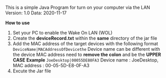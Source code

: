 This is a simple Java Program for turn on your computer via the LAN
Version: 1.0
Data: 2020-11-17

**How to use**
 1. Set your PC to enable the Wake On LAN (WOL)
 2. Create the  **deviceRecord.txt**  within the **same** directory of the jar file
 3. Add the MAC address of the target devices with the following format
	 `DeviceName|MACAddressOfDevicethe`
	Device name can be different with the device 
	MAC address need to **remove the colon** and be the **UPPER CASE**
	**Example**
   `JoeDesktop|00055DE80FA3`
    Device name : JoeDesktop, MAC address : 00-05-5D-E8-0F-A3
 4. Excute the Jar file
